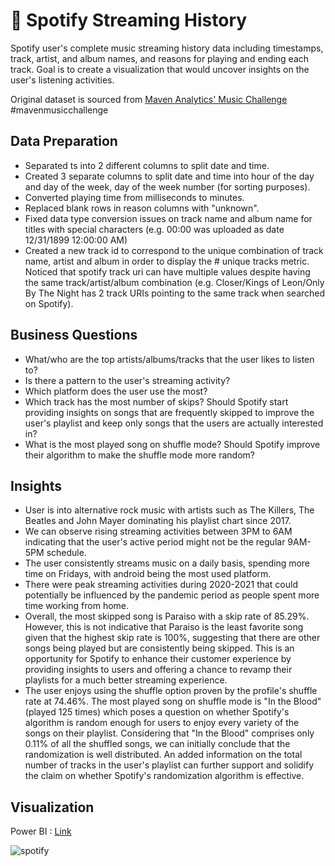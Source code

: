 # 🎵 Spotify Streaming History

Spotify user's complete music streaming history data including timestamps, track, artist, and album names, and reasons for playing and ending each track. Goal is to create a visualization that would uncover insights on the user's listening activities.

Original dataset is sourced from [Maven Analytics' Music Challenge](https://mavenanalytics.io/challenges/maven-music-challenge/e161353d-9967-4297-869c-505de168e610) #mavenmusicchallenge

## Data Preparation
- Separated ts into 2 different columns to split date and time.
- Created 3 separate columns to split date and time into hour of the day and day of the week, day of the week number (for sorting purposes).
- Converted playing time from milliseconds to minutes.
- Replaced blank rows in reason columns with "unknown".
- Fixed data type conversion issues on track name and album name for titles with special characters (e.g. 00:00 was uploaded as date 12/31/1899 12:00:00 AM)
- Created a new track id to correspond to the unique combination of track name, artist and album in order to display the # unique tracks metric. Noticed that spotify track uri can have multiple values despite having the same track/artist/album combination (e.g. Closer/Kings of Leon/Only By The Night has 2 track URIs pointing to the same track when searched on Spotify).

## Business Questions
- What/who are the top artists/albums/tracks that the user likes to listen to?
- Is there a pattern to the user's streaming activity?
- Which platform does the user use the most?
- Which track has the most number of skips? Should Spotify start providing insights on songs that are frequently skipped to improve the user's playlist and keep only songs that the users are actually interested in?
- What is the most played song on shuffle mode? Should Spotify improve their algorithm to make the shuffle mode more random?

## Insights
- User is into alternative rock music with artists such as The Killers, The Beatles and John Mayer dominating his playlist chart since 2017.
- We can observe rising streaming activities between 3PM to 6AM indicating that the user's active period might not be the regular 9AM-5PM schedule.
- The user consistently streams music on a daily basis, spending more time on Fridays, with android being the most used platform.
- There were peak streaming activities during 2020-2021 that could potentially be influenced by the pandemic period as people spent more time working from home.
- Overall, the most skipped song is Paraiso with a skip rate of 85.29%. However, this is not indicative that Paraiso is the least favorite song given that the highest skip rate is 100%, suggesting that there are other songs being played but are consistently being skipped. This is an opportunity for Spotify to enhance their customer experience by providing insights to users and offering a chance to revamp their playlists for a much better streaming experience.
- The user enjoys using the shuffle option proven by the profile's shuffle  rate at 74.46%. The most played song on shuffle mode is "In the Blood" (played 125 times) which poses a question on whether Spotify's algorithm is random enough for users to enjoy every variety of the songs on their playlist. Considering that "In the Blood" comprises only 0.11% of all the shuffled songs, we can initially conclude that the randomization is well distributed. An added information on the total number of tracks in the user's playlist can further support and solidify the claim on whether Spotify's randomization algorithm is effective.

## Visualization
Power BI : [Link](https://app.powerbi.com/view?r=eyJrIjoiMzRhM2Q4ZTQtYjdkZC00ZWEyLTgzZjYtZWUzYTBkNzlkNTBmIiwidCI6IjQwMTE5ZDRmLWY1NzQtNGQzNS05MjNkLTA2NjJiNDc0NTRmNyJ9)

![spotify](https://github.com/user-attachments/assets/2e83445a-99ec-4670-9777-295e3fce7a66)



